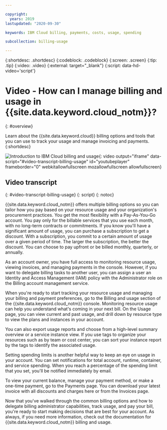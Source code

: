```yaml
---

copyright:
  years: 2019
lastupdated: "2020-09-30"

keywords: IBM Cloud billing, payments, costs, usage, spending

subcollection: billing-usage

---
```


{:shortdesc: .shortdesc}
{:codeblock: .codeblock}
{:screen: .screen}
{:tip: .tip}
{:video: .video}
{:external: target="_blank"}
{:script: data-hd-video='script'}


# Video - How can I manage billing and usage in {{site.data.keyword.cloud_notm}}?
{: #overview}

Learn about the {{site.data.keyword.cloud}} billing options and tools that you can use to track your usage and manage invoicing and payments.
{:shortdesc}

![Introduction to IBM Cloud billing and usage](https://www.youtube.com/embed/9_jDXSKbMFA){: video output="iframe" data-script="#video-transcript-billing-usage" id="youtubeplayer" frameborder="0" webkitallowfullscreen mozallowfullscreen allowfullscreen}

## Video transcript
{: #video-transcript-billing-usage}
{: script}
{: notoc}

{{site.data.keyword.cloud_notm}} offers multiple billing options so you can tailor how you pay based on your resource usage and your organization's procurement practices. You get the most flexibility with a Pay-As-You-Go account. You pay only for the billable services that you use each month, with no long-term contracts or commitments. If you know you'll have a significant amount of usage, you can purchase a subscription to get a discount. With a subscription, you commit to a certain amount of usage over a given period of time. The larger the subscription, the better the discount. You can choose to pay upfront or be billed monthly, quarterly, or annually.

As an account owner, you have full access to monitoring resource usage, viewing invoices, and managing payments in the console. However, if you want to delegate billing tasks to another user, you can assign a user an Identity and Access Management (IAM) policy with the Administrator role on the Billing account management service.

When you're ready to start tracking your resource usage and managing your billing and payment preferences, go to the Billing and usage section of the {{site.data.keyword.cloud_notm}} console. Monitoring resource usage can help you understand what's coming in your next bill. On the Usage page, you can view current and past usage, and drill down by resource type to view the plans and instances in your account. 

You can also export usage reports and choose from a high-level summary overview or a service instance view. If you use tags to organize your resources such as by team or cost center, you can sort your instance report by the tags to identify the associated usage.

Setting spending limits is another helpful way to keep an eye on usage in your account. You can set notifications for total account, runtime, container, and service spending. When you reach a percentage of the spending limit that you set, you'll be notified immediately by email.

To view your current balance, manage your payment method, or make a one-time payment, go to the Payments page. You can download your latest invoice with all discounts and charges here or from the Invoices page. 

Now that you've walked through the common billing options and how to delegate billing administrator capabilities, track usage, and pay your bill, you're ready to start making decisions that are best for your account. As always, if you need more information, check out the documentation for {{site.data.keyword.cloud_notm}} billing and usage.
